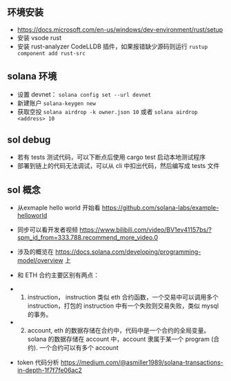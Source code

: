 ## 环境安装

- https://docs.microsoft.com/en-us/windows/dev-environment/rust/setup
- 安装 vsode rust
- 安装 rust-analyzer CodeLLDB 插件，如果报错缺少源码则运行 `rustup component add rust-src`

## solana 环境
 - 设置 devnet： `solana config set --url devnet`
 - 新建账户 `solana-keygen new`
 - 获取空投 `solana airdrop -k owner.json 10` 或者 `solana airdrop <address> 10`

## sol debug
 - 若有 tests 测试代码，可以下断点后使用 cargo test 启动本地测试程序
 - 部署到链上的代码无法调试，可以从 cli 中扣出代码，然后编写成 tests 文件

## sol 概念
 - 从exmaple hello world 开始看 https://github.com/solana-labs/example-helloworld
 - 同步可以看开发者视频 https://www.bilibili.com/video/BV1ev41157bs/?spm_id_from=333.788.recommend_more_video.0

 - 涉及的概览在 https://docs.solana.com/developing/programming-model/overview 上
 - 和 ETH 合约主要区别有两点：
  -  1. instruction， instruction 类似 eth 合约函数，一个交易中可以调用多个 instruction，打包的 instruction 中有一个失败则交易失败，类似 mysql 的事务。
  -  2. account, eth 的数据存储在合约中，代码中是一个合约的全局变量。 solana 的数据存储在 account 中，account 隶属于某一个 program (合约). 一个合约可以有多个 account
 -  token 代码分析 https://medium.com/@asmiller1989/solana-transactions-in-depth-1f7f7fe06ac2

